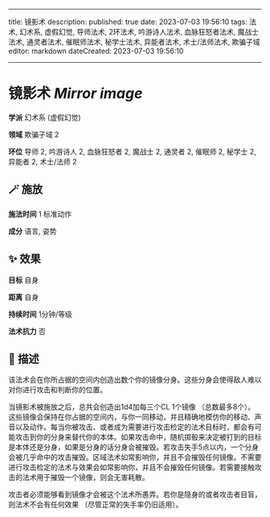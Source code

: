 
---
title: 镜影术
description: 
published: true
date: 2023-07-03 19:56:10
tags: 法术, 幻术系, 虚假幻觉, 导师法术, 2环法术, 吟游诗人法术, 血脉狂怒者法术, 魔战士法术, 通灵者法术, 催眠师法术, 秘学士法术, 异能者法术, 术士/法师法术, 欺骗子域
editor: markdown
dateCreated: 2023-07-03 19:56:10

---

# **镜影术** *Mirror image*

**学派** 幻术系 (虚假幻觉) 

**领域** 欺骗子域 2

**环位** 导师 2, 吟游诗人 2, 血脉狂怒者 2, 魔战士 2, 通灵者 2, 催眠师 2, 秘学士 2, 异能者 2, 术士/法师 2

## 🪄 施放

**施法时间** 1 标准动作

**成分** 语言, 姿势

## ✨ 效果 

**目标** 自身 

**距离** 自身  

**持续时间** 1分钟/等级 

**法术抗力** 否

## 📖 描述

该法术会在你所占据的空间内创造出数个你的镜像分身。这些分身会使得敌人难以对你进行攻击和判断你的位置。

当镜影术被施放之后，总共会创造出1d4加每三个CL 1个镜像 （总数最多8个）。这些镜像会保持在你占据的空间内，与你一同移动，并且精确地模仿你的移动、声音以及动作。每当你被攻击、或者成为需要进行攻击检定的法术目标时，都会有可能攻击到你的分身来替代你的本体。如果攻击命中，随机掷骰来决定被打到的目标是本体还是分身，如果是分身的话分身会被摧毁。若攻击失手5点以内，一个分身会被几乎命中的攻击摧毁。区域法术如常影响你，并且不会摧毁任何镜像。不需要进行攻击检定的法术与效果会如常影响你，并且不会摧毁任何镜像。若需要接触攻击的法术用于摧毁一个镜像，则会无害耗散。

攻击者必须能够看到镜像才会被这个法术所愚弄。若你是隐身的或者攻击者目盲，则法术不会有任何效果 （尽管正常的失手率仍旧适用）。
    